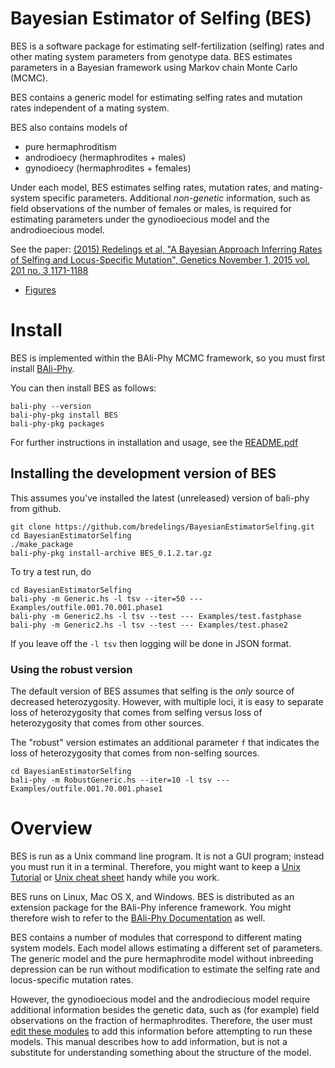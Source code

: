 # Bayesian Estimator of Selfing (BES)
BES is a software package for estimating self-fertilization (selfing)
rates and other mating system parameters from genotype data.  BES
estimates parameters in a Bayesian framework using Markov chain Monte
Carlo (MCMC).

BES contains a generic model for estimating selfing rates and mutation
rates independent of a mating system.

BES also contains models of
* pure hermaphroditism
* androdioecy (hermaphrodites + males)
* gynodioecy (hermaphrodites + females)

Under each model, BES estimates selfing rates, mutation rates, and
mating-system specific parameters. Additional *non-genetic*
information, such as field observations of the number of females or
males, is required for estimating parameters under the gynodioecious
model and the androdioecious model.

See the paper:  [(2015) Redelings et al, "A Bayesian Approach  Inferring Rates of Selfing and Locus-Specific Mutation", Genetics November 1, 2015 vol. 201 no. 3 1171-1188]( https://doi.org/10.1534/genetics.115.179093 )
  * [Figures](https://www.genetics.org/content/201/3/1171.figures-only)

# Install

BES is implemented within the BAli-Phy MCMC framework, so you must first install [BAli-Phy](https://github.com/bredelings/BAli-Phy).

You can then install BES as follows:
```
bali-phy --version
bali-phy-pkg install BES
bali-phy-pkg packages
```

For further instructions in installation and usage, see the [README.pdf](https://raw.githubusercontent.com/bredelings/BayesianEstimatorSelfing/master/doc/README.pdf)

## Installing the development version of BES

This assumes you've installed the latest (unreleased) version of bali-phy from github.
```
git clone https://github.com/bredelings/BayesianEstimatorSelfing.git
cd BayesianEstimatorSelfing
./make_package
bali-phy-pkg install-archive BES_0.1.2.tar.gz
```

To try a test run, do

```
cd BayesianEstimatorSelfing
bali-phy -m Generic.hs -l tsv --iter=50 --- Examples/outfile.001.70.001.phase1
bali-phy -m Generic2.hs -l tsv --test --- Examples/test.fastphase
bali-phy -m Generic2.hs -l tsv --test --- Examples/test.phase2
```

If you leave off the `-l tsv` then logging will be done in JSON format.

### Using the robust version

The default version of BES assumes that selfing is the _only_ source of decreased heterozygosity.
However, with multiple loci, it is easy to separate loss of heterozygosity that comes from selfing
versus loss of heterozygosity that comes from other sources.


The "robust" version estimates an additional parameter `f` that indicates the loss of heterozygosity
that comes from non-selfing sources.

```
cd BayesianEstimatorSelfing
bali-phy -m RobustGeneric.hs --iter=10 -l tsv --- Examples/outfile.001.70.001.phase1
```


# Overview

BES is run as a Unix command line program.  It is not a GUI program; instead you must run it in a terminal.
Therefore, you might want to keep a [Unix Tutorial](http://www.ee.surrey.ac.uk/Teaching/Unix) or
[Unix cheat sheet](http://www.rain.org/~mkummel/unix.html) handy while you work.

BES runs on Linux, Mac OS X, and Windows.  BES is distributed as an extension package for the BAli-Phy inference framework.
You might therefore wish to refer to the [BAli-Phy Documentation](http://www.bali-phy.org/README.html) as well.

BES contains a number of modules that correspond to different mating system models.  Each model allows
estimating a different set of parameters.  The generic model and the pure hermaphrodite model without
inbreeding depression can be run without modification to estimate the selfing rate and locus-specific mutation rates.

However, the gynodioecious model and the androdiecious model require additional information besides the genetic data,
such as (for example) field observations on the fraction of hermaphrodites.  Therefore,
the user must [edit these modules](#specifying-additional-information) to add this information before attempting to run these models.  This manual
describes how to add information, but is not a substitute for understanding something about the structure of the
model.
